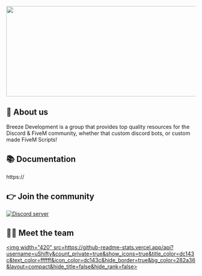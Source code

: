 <p align="center">
  <img width="612" height="240" src="https://i.imgur.com/wtMJVkh.png">
</p>

## 👋 About us
Breeze Development is a group that provides top quality resources for the Discord & FiveM community, whether that custom discord bots, or custom made FiveM Scripts!

## 📚 Documentation
https://

## 👉 Join the community
<p>
  <a href="https://discord.gg/z5WDJK6hyT"><img src="https://discordapp.com/api/guilds/949764514776236033/widget.png?style=banner2" alt="Discord server"></a>
</p>

## 👨‍💻 Meet the team
<p align="center">

<a href=https://github.com/uShifty><img width="420" src=https://github-readme-stats.vercel.app/api?username=uShifty&count_private=true&show_icons=true&title_color=dc143c&text_color=ffffff&icon_color=dc143c&hide_border=true&bg_color=282a36&layout=compact&hide_title=false&hide_rank=false><a>
  </p>
